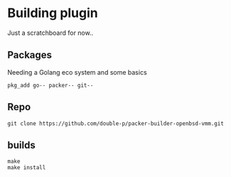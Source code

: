# Building plugin

Just a scratchboard for now..

## Packages
Needing a Golang eco system and some basics
````
pkg_add go-- packer-- git--
````

## Repo
````
git clone https://github.com/double-p/packer-builder-openbsd-vmm.git
````

## builds
````
make
make install
````

